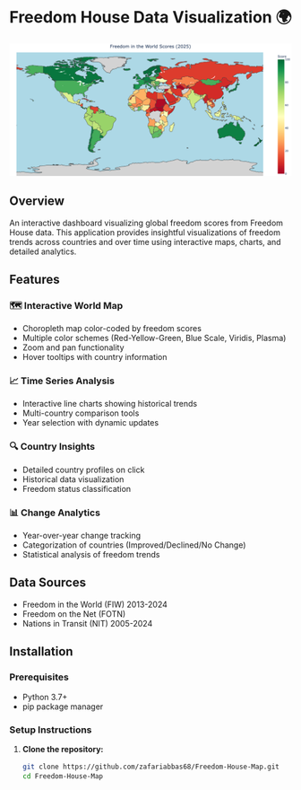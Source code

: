 
# Freedom House Data Visualization 🌍

![Freedom Maps](https://raw.githubusercontent.com/zafariabbas68/Freedom-House-Map/main/images/freedom-maps.png)

## Overview

An interactive dashboard visualizing global freedom scores from Freedom House data. This application provides insightful visualizations of freedom trends across countries and over time using interactive maps, charts, and detailed analytics.

## Features

### 🗺️ Interactive World Map
- Choropleth map color-coded by freedom scores
- Multiple color schemes (Red-Yellow-Green, Blue Scale, Viridis, Plasma)
- Zoom and pan functionality
- Hover tooltips with country information

### 📈 Time Series Analysis
- Interactive line charts showing historical trends
- Multi-country comparison tools
- Year selection with dynamic updates

### 🔍 Country Insights
- Detailed country profiles on click
- Historical data visualization
- Freedom status classification

### 📊 Change Analytics
- Year-over-year change tracking
- Categorization of countries (Improved/Declined/No Change)
- Statistical analysis of freedom trends

## Data Sources

- Freedom in the World (FIW) 2013-2024
- Freedom on the Net (FOTN)
- Nations in Transit (NIT) 2005-2024

## Installation

### Prerequisites
- Python 3.7+
- pip package manager

### Setup Instructions

1. **Clone the repository:**
   ```bash
   git clone https://github.com/zafariabbas68/Freedom-House-Map.git
   cd Freedom-House-Map
